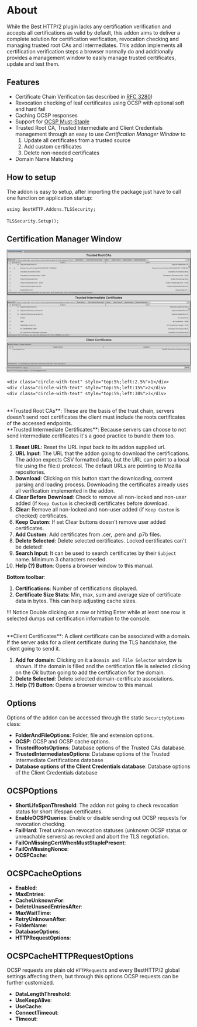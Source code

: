 <link href="media/circles.css" rel="stylesheet" />

# About

While the Best HTTP/2 plugin lacks any certification verification and accepts all certifications as valid by default, this addon aims to deliver a complete solution for certification verification, revocation checking and managing trusted root CAs and intermediates.
This addon implements all certification verification steps a browser normally do and additionally provides a management window to easily manage trusted certificates, update and test them.

## Features

- Certificate Chain Verification (as described in [RFC 3280](https://tools.ietf.org/html/rfc3280))
- Revocation checking of leaf certificates using OCSP with optional soft and hard fail
- Caching OCSP responses
- Support for [OCSP Must-Staple](https://casecurity.org/2014/06/18/ocsp-must-staple/)
- Trusted Root CA, Trusted Intermediate and Client Credentials management through an easy to use *Certification Manager Window* to
	1. Update all certificates from a trusted source
	2. Add custom certificates
	3. Delete non-needed certificates
- Domain Name Matching

## How to setup

The addon is easy to setup, after importing the package just have to call one function on application startup:

```language-csharp
using BestHTTP.Addons.TLSSecurity;

TLSSecurity.Setup();
```

## Certification Manager Window

<!--![Certification Manager Window](media/CertificationManager.png)-->
<div class="circles" >
	<img src="media/CertificationManager.png" class="circle-image" />
	
	<div class="circle-with-text" style="top:5%;left:2.5%">1</div>
	<div class="circle-with-text" style="top:5%;left:15%">2</div>
	<div class="circle-with-text" style="top:5%;left:38%">3</div>
</div>

</br>
**Trusted Root CAs**: These are the basis of the trust chain, servers doesn't send root certificates the client must include the roots certificates of the accessed endpoints.
</br>**Trusted Intermediate Certificates**: Because servers can choose to not send intermediate certificates it's a good practice to bundle them too.

1. **Reset URL**: Reset the URL input back to its addon supplied url.
2. **URL Input**: The URL that the addon going to download the certifications. The addon expects CSV formatted data, but the URL can point to a local file using the file:// protocol. The default URLs are pointing to Mozilla repositories.
3. **Download**: Clicking on this button start the downloading, content parsing and loading process. Downloading the certificates already uses all verification implemented in the addon.
4. **Clear Before Download**: Check to remove all non-locked and non-user added (if `Keep Custom` is checked) certificates before download.
5. **Clear**: Remove all non-locked and non-user added (if `Keep Custom` is checked) certificates.
6. **Keep Custom**: If set Clear buttons doesn't remove user added certificates.
7. **Add Custom**: Add certificates from .cer, .pem and .p7b files.
8. **Delete Selected**: Delete selected certificates. Locked certificates can't be deleted!
9. **Search Input**: It can be used to search certificates by their `Subject` name. Minimum 3 characters needed.
10. **Help (?) Button**: Opens a browser window to this manual.

**Bottom toolbar**:

1. **Certifications**: Number of certifications displayed.
2. **Certificate Size Stats**: Min, max, sum and average size of certificate data in bytes. This can help adjusting cache sizes.

!!! Notice
	Double clicking on a row or hitting Enter while at least one row is selected dumps out certification information to the console.

</br>
**Client Certificates**: A client certificate can be associated with a domain. If the server asks for a client certificate during the TLS handshake, the client going to send it.

1. **Add for domain**: Clicking on it a `Domain and File Selector` window is shown. If the domain is filled and the certification file is selected clicking on the *Ok* button going to add the certification for the domain.
2. **Delete Selected**: Delete selected domain-certificate associations.
3. **Help (?) Button**: Opens a browser window to this manual.

## Options

Options of the addon can be accessed through the static `SecurityOptions` class:

- **FolderAndFileOptions**: Folder, file and extension options.
- **OCSP**: OCSP and OCSP cache options.
- **TrustedRootsOptions**: Database options of the Trusted CAs database.
- **TrustedIntermediatesOptions**: Database options of the Trusted Intermediate Certifications database
- **Database options of the Client Credentials database**: Database options of the Client Credentials database

## OCSPOptions

- **ShortLifeSpanThreshold**: The addon not going to check revocation status for short lifespan certificates.
- **EnableOCSPQueries**: Enable or disable sending out OCSP requests for revocation checking.
- **FailHard**: Treat unknown revocation statuses (unknown OCSP status or unreachable servers) as revoked and abort the TLS negotiation.
- **FailOnMissingCertWhenMustStaplePresent**: 
- **FailOnMissingNonce**: 
- **OCSPCache**: 

## OCSPCacheOptions

- **Enabled**: 
- **MaxEntries**:
- **CacheUnknownFor**: 
- **DeleteUnusedEntriesAfter**: 
- **MaxWaitTime**: 
- **RetryUnknownAfter**: 
- **FolderName**: 
- **DatabaseOptions**: 
- **HTTPRequestOptions**: 

## OCSPCacheHTTPRequestOptions

OCSP requests are plain old `HTTPRequest`s and every BestHTTP/2 global settings affecting them, but through this options OCSP requests can be further customized.

- **DataLengthThreshold**: 
- **UseKeepAlive**: 
- **UseCache**:
- **ConnectTimeout**:
- **Timeout**: